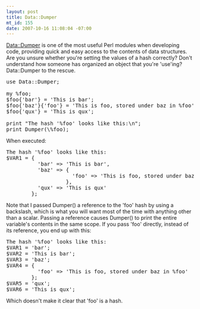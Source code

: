 ```yaml
--- 
layout: post
title: Data::Dumper
mt_id: 155
date: 2007-10-16 11:08:04 -07:00
---
```

[Data::Dumper](http://perldoc.perl.org/Data/Dumper.html) is one of the most useful Perl modules when developing code, providing quick and easy access to the contents of data structures.  Are you unsure whether you're setting the values of a hash correctly?  Don't understand how someone has organized an object that you're 'use'ing?  Data::Dumper to the rescue.

<pre>
use Data::Dumper;

my %foo;
$foo{'bar'} = 'This is bar';
$foo{'baz'}{'foo'} = 'This is foo, stored under baz in %foo';
$foo{'qux'} = 'This is qux';

print "The hash '%foo' looks like this:\n";
print Dumper(\%foo);
</pre>

When executed:
<pre>
The hash '%foo' looks like this:
$VAR1 = {
          'bar' => 'This is bar',
          'baz' => {
                     'foo' => 'This is foo, stored under baz in %foo'
                   },
          'qux' => 'This is qux'
        };
</pre>

Note that I passed Dumper() a reference to the 'foo' hash by using a backslash, which is what you will want most of the time with anything other than a scalar.  Passing a reference causes Dumper() to print the entire variable's contents in the same scope.  If you pass 'foo' directly, instead of its reference, you end up with this:
<pre>
The hash '%foo' looks like this:
$VAR1 = 'bar';
$VAR2 = 'This is bar';
$VAR3 = 'baz';
$VAR4 = {
          'foo' => 'This is foo, stored under baz in %foo'
        };
$VAR5 = 'qux';
$VAR6 = 'This is qux';
</pre>

Which doesn't make it clear that 'foo' is a hash.
